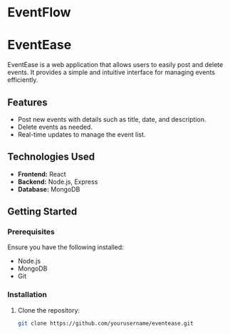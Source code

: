 # EventFlow
# EventEase

EventEase is a web application that allows users to easily post and delete events. It provides a simple and intuitive interface for managing events efficiently.

## Features

- Post new events with details such as title, date, and description.
- Delete events as needed.
- Real-time updates to manage the event list.

## Technologies Used

- **Frontend:** React 
- **Backend:** Node.js, Express 
- **Database:** MongoDB

## Getting Started

### Prerequisites

Ensure you have the following installed:

- Node.js
- MongoDB
- Git

### Installation

1. Clone the repository:

   ```bash
   git clone https://github.com/yourusername/eventease.git
